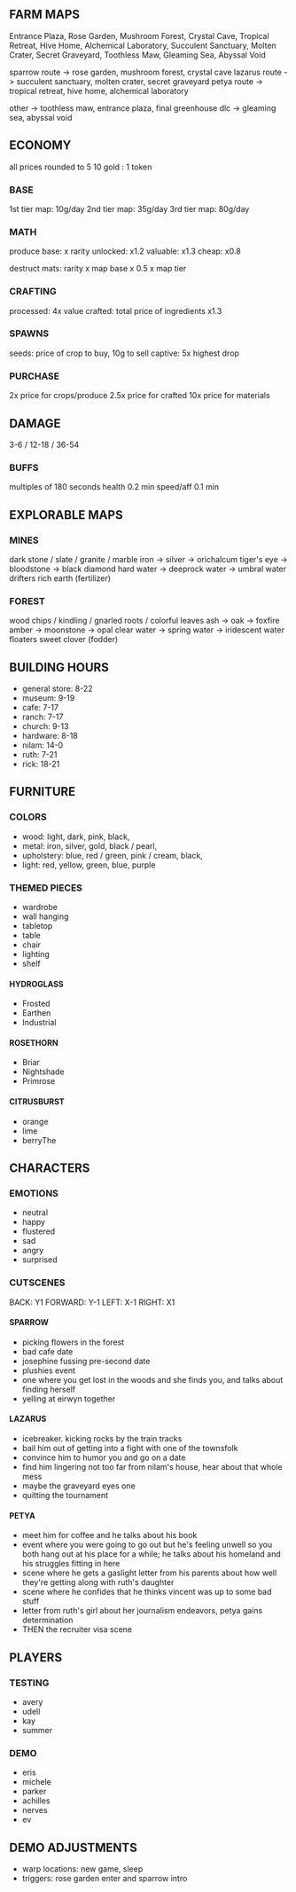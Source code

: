 ## FARM MAPS

Entrance Plaza, Rose Garden, Mushroom Forest, Crystal Cave, Tropical Retreat, Hive Home, Alchemical Laboratory, Succulent Sanctuary, Molten Crater, Secret Graveyard, Toothless Maw, Gleaming Sea, Abyssal Void

sparrow route -> rose garden, mushroom forest, crystal cave
lazarus route -> succulent sanctuary, molten crater, secret graveyard
petya route -> tropical retreat, hive home, alchemical laboratory

other -> toothless maw, entrance plaza, final greenhouse
dlc -> gleaming sea, abyssal void

## ECONOMY

all prices rounded to 5
10 gold : 1 token

### BASE

1st tier map: 10g/day
2nd tier map: 35g/day
3rd tier map: 80g/day

### MATH

produce base: x rarity
unlocked: x1.2
valuable: x1.3
cheap: x0.8

destruct mats: rarity x map base x 0.5 x map tier

### CRAFTING

processed: 4x value
crafted: total price of ingredients x1.3

### SPAWNS

seeds: price of crop to buy, 10g to sell
captive: 5x highest drop

### PURCHASE

2x price for crops/produce
2.5x price for crafted
10x price for materials

## DAMAGE

3-6 / 12-18 / 36-54

### BUFFS

multiples of 180 seconds
health 0.2 min
speed/aff 0.1 min

## EXPLORABLE MAPS

### MINES

dark stone / slate / granite / marble
iron -> silver -> orichalcum
tiger's eye -> bloodstone -> black diamond
hard water -> deeprock water -> umbral water
drifters
rich earth (fertilizer)

### FOREST

wood chips / kindling / gnarled roots / colorful leaves
ash -> oak -> foxfire
amber -> moonstone -> opal
clear water -> spring water -> iridescent water
floaters
sweet clover (fodder)

## BUILDING HOURS

* general store: 8-22
* museum: 9-19
* cafe: 7-17
* ranch: 7-17
* church: 9-13
* hardware: 8-18
* nilam: 14-0
* ruth: 7-21
* rick: 18-21

## FURNITURE

### COLORS

* wood: light, dark, pink, black,
* metal: iron, silver, gold, black / pearl,
* upholstery: blue, red / green, pink / cream, black,
* light: red, yellow, green, blue, purple

### THEMED PIECES

* wardrobe
* wall hanging
* tabletop
* table
* chair
* lighting
* shelf

#### HYDROGLASS

* Frosted
* Earthen
* Industrial

#### ROSETHORN

* Briar
* Nightshade
* Primrose

#### CITRUSBURST

* orange
* lime
* berryThe

## CHARACTERS

### EMOTIONS

* neutral
* happy
* flustered
* sad
* angry
* surprised

### CUTSCENES

BACK: Y1
FORWARD: Y-1
LEFT: X-1
RIGHT: X1

#### SPARROW

* picking flowers in the forest
* bad cafe date
* josephine fussing pre-second date
* plushies event
* one where you get lost in the woods and she finds you, and talks about finding herself
* yelling at eirwyn together

#### LAZARUS

* icebreaker. kicking rocks by the train tracks
* bail him out of getting into a fight with one of the townsfolk
* convince him to humor you and go on a date
* find him lingering not too far from nilam's house, hear about that whole mess
* maybe the graveyard eyes one
* quitting the tournament

#### PETYA

* meet him for coffee and he talks about his book
* event where you were going to go out but he's feeling unwell so you both hang out at his place for a while; he talks about his homeland and his struggles fitting in here
* scene where he gets a gaslight letter from his parents about how well they're getting along with ruth's daughter
* scene where he confides that he thinks vincent was up to some bad stuff
* letter from ruth's girl about her journalism endeavors, petya gains determination
* THEN the recruiter visa scene

## PLAYERS

### TESTING

* avery
* udell
* kay
* summer

### DEMO

* eris
* michele
* parker
* achilles
* nerves
* ev

## DEMO ADJUSTMENTS

* warp locations: new game, sleep
* triggers: rose garden enter and sparrow intro